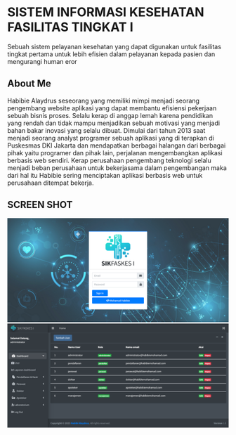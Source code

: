 # SISTEM INFORMASI KESEHATAN FASILITAS TINGKAT I
Sebuah sistem pelayanan kesehatan yang dapat digunakan untuk fasilitas tingkat pertama untuk lebih efisien  dalam
pelayanan kepada pasien dan mengurangi human eror

## About Me
Habibie Alaydrus seseorang yang memiliki mimpi menjadi seorang pengembang website aplikasi yang dapat 
membantu efisiensi pekerjaan sebuah bisnis proses. Selalu kerap di anggap lemah karena pendidikan yang rendah dan 
tidak mampu menjadikan sebuah motivasi yang menjadi bahan bakar inovasi yang selalu dibuat.
Dimulai dari tahun 2013 saat menjadi seorang analyst programer sebuah aplikasi yang di terapkan di Puskesmas DKI Jakarta dan mendapatkan berbagai halangan dari berbagai pihak yaitu programer dan pihak lain, perjalanan mengembangkan aplikasi berbasis web sendiri. Kerap perusahaan pengembang teknologi selalu menjadi beban perusahaan untuk bekerjasama dalam pengembangan maka dari hal itu Habibie sering menciptakan aplikasi berbasis web untuk perusahaan ditempat bekerja. 

## SCREEN SHOT
![alt tag](https://github.com/habibiealaydrus/sikfaskes1/blob/main/public/dist/img/preview%20login.png)
![alt tag](https://github.com/habibiealaydrus/sikfaskes1/blob/main/public/dist/img/preview%20user%20admin.png)
